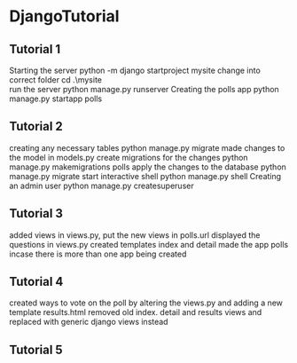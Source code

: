 # DjangoTutorial

## Tutorial 1
Starting the server
python -m django startproject mysite 
change into correct folder
cd .\mysite\
run the server
python manage.py runserver
Creating the polls app
python manage.py startapp polls

## Tutorial 2 
creating any necessary tables
python manage.py migrate
made changes to the model in models.py
create migrations for the changes
python manage.py makemigrations polls
apply the changes to the database
python manage.py migrate
start interactive shell
python manage.py shell
Creating an admin user
python manage.py createsuperuser
## Tutorial 3
added views in views.py, put the new views in polls.url
displayed the questions in views.py
created templates index and detail
made the app polls incase there is more than one app being created

## Tutorial 4
created ways to vote on the poll by altering the views.py and adding a new template results.html
removed old index. detail and results views and replaced with generic django views instead
## Tutorial 5